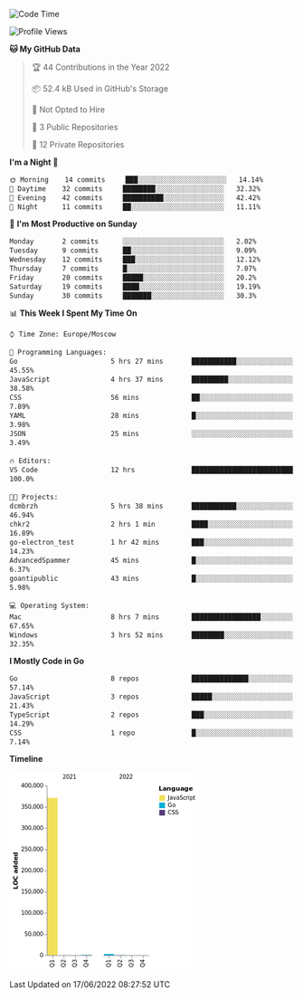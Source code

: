<!--START_SECTION:waka-->
![Code Time](http://img.shields.io/badge/Code%20Time-340%20hrs%2036%20mins-blue)

![Profile Views](http://img.shields.io/badge/Profile%20Views-0-blue)

**🐱 My GitHub Data** 

> 🏆 44 Contributions in the Year 2022
 > 
> 📦 52.4 kB Used in GitHub's Storage 
 > 
> 🚫 Not Opted to Hire
 > 
> 📜 3 Public Repositories 
 > 
> 🔑 12 Private Repositories  
 > 
**I'm a Night 🦉** 

```text
🌞 Morning    14 commits     ███░░░░░░░░░░░░░░░░░░░░░░   14.14% 
🌆 Daytime    32 commits     ████████░░░░░░░░░░░░░░░░░   32.32% 
🌃 Evening    42 commits     ██████████░░░░░░░░░░░░░░░   42.42% 
🌙 Night      11 commits     ██░░░░░░░░░░░░░░░░░░░░░░░   11.11%

```
📅 **I'm Most Productive on Sunday** 

```text
Monday       2 commits      ░░░░░░░░░░░░░░░░░░░░░░░░░   2.02% 
Tuesday      9 commits      ██░░░░░░░░░░░░░░░░░░░░░░░   9.09% 
Wednesday    12 commits     ███░░░░░░░░░░░░░░░░░░░░░░   12.12% 
Thursday     7 commits      █░░░░░░░░░░░░░░░░░░░░░░░░   7.07% 
Friday       20 commits     █████░░░░░░░░░░░░░░░░░░░░   20.2% 
Saturday     19 commits     ████░░░░░░░░░░░░░░░░░░░░░   19.19% 
Sunday       30 commits     ███████░░░░░░░░░░░░░░░░░░   30.3%

```


📊 **This Week I Spent My Time On** 

```text
⌚︎ Time Zone: Europe/Moscow

💬 Programming Languages: 
Go                       5 hrs 27 mins       ███████████░░░░░░░░░░░░░░   45.55% 
JavaScript               4 hrs 37 mins       █████████░░░░░░░░░░░░░░░░   38.58% 
CSS                      56 mins             ██░░░░░░░░░░░░░░░░░░░░░░░   7.89% 
YAML                     28 mins             █░░░░░░░░░░░░░░░░░░░░░░░░   3.98% 
JSON                     25 mins             ░░░░░░░░░░░░░░░░░░░░░░░░░   3.49%

🔥 Editors: 
VS Code                  12 hrs              █████████████████████████   100.0%

🐱‍💻 Projects: 
dcmbrzh                  5 hrs 38 mins       ███████████░░░░░░░░░░░░░░   46.94% 
chkr2                    2 hrs 1 min         ████░░░░░░░░░░░░░░░░░░░░░   16.89% 
go-electron_test         1 hr 42 mins        ███░░░░░░░░░░░░░░░░░░░░░░   14.23% 
AdvancedSpammer          45 mins             █░░░░░░░░░░░░░░░░░░░░░░░░   6.37% 
goantipublic             43 mins             █░░░░░░░░░░░░░░░░░░░░░░░░   5.98%

💻 Operating System: 
Mac                      8 hrs 7 mins        █████████████████░░░░░░░░   67.65% 
Windows                  3 hrs 52 mins       ████████░░░░░░░░░░░░░░░░░   32.35%

```

**I Mostly Code in Go** 

```text
Go                       8 repos             ██████████████░░░░░░░░░░░   57.14% 
JavaScript               3 repos             █████░░░░░░░░░░░░░░░░░░░░   21.43% 
TypeScript               2 repos             ███░░░░░░░░░░░░░░░░░░░░░░   14.29% 
CSS                      1 repo              █░░░░░░░░░░░░░░░░░░░░░░░░   7.14%

```


**Timeline**

![Chart not found](https://raw.githubusercontent.com/jeezft/jeezft/main/charts/bar_graph.png) 


 Last Updated on 17/06/2022 08:27:52 UTC
<!--END_SECTION:waka-->
